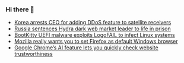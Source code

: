 ### Hi there 👋

<!--START_SECTION:feed-->
* [Korea arrests CEO for adding DDoS feature to satellite receivers](https://www.bleepingcomputer.com/news/security/korea-arrests-ceo-for-adding-ddos-feature-to-satellite-receivers/)
* [Russia sentences Hydra dark web market leader to life in prison](https://www.bleepingcomputer.com/news/security/russia-sentences-hydra-dark-web-market-leader-to-life-in-prison/)
* [BootKitty UEFI malware exploits LogoFAIL to infect Linux systems](https://www.bleepingcomputer.com/news/security/bootkitty-uefi-malware-exploits-logofail-to-infect-linux-systems/)
* [Mozilla really wants you to set Firefox as default Windows browser](https://www.bleepingcomputer.com/news/software/mozilla-really-wants-you-to-set-firefox-as-default-windows-browser/)
* [Google Chrome’s AI feature lets you quickly check website trustworthiness](https://www.bleepingcomputer.com/news/google/google-chromes-ai-feature-lets-you-quickly-check-website-trustworthiness/)
<!--END_SECTION:feed-->

<!--
**frankenk/frankenk** is a ✨ _special_ ✨ repository because its `README.md` (this file) appears on your GitHub profile.

Here are some ideas to get you started:

- 🔭 I’m currently working on ...
- 🌱 I’m currently learning ...
- 👯 I’m looking to collaborate on ...
- 🤔 I’m looking for help with ...
- 💬 Ask me about ...
- 📫 How to reach me: ...
- 😄 Pronouns: ...
- ⚡ Fun fact: ...
-->



